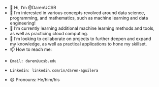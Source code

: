 - 👋 Hi, I’m @DarenUCSB
- 👀 I’m interested in various concepts revolved around data science, programming, and mathematics, such as machine learning and data engineering!
- 🌱 I’m currently learning additional machine learning methods and tools, as well as practicing cloud computing. 
- 💞️ I’m looking to collaborate on projects to further deepen and expand my knowledge, as well as practical applications to hone my skillset. 
- 📫 How to reach me:
-     Email: daren@ucsb.edu
-     Linkedin: linkedin.com/in/daren-aguilera
- 😄 Pronouns: He/him/his

<!---
- ⚡ Fun fact: ...
---> 

<!---
DarenUCSB/DarenUCSB is a ✨ special ✨ repository because its `README.md` (this file) appears on your GitHub profile.
You can click the Preview link to take a look at your changes.
--->
